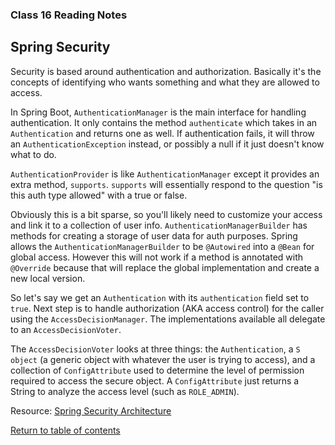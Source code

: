 ### Class 16 Reading Notes

## Spring Security

Security is based around authentication and authorization. Basically it's the concepts of identifying who wants something and what they are allowed to access.

In Spring Boot, `AuthenticationManager` is the main interface for handling authentication. It only contains the method `authenticate` which takes in an `Authentication` and returns one as well. If authentication fails, it will throw an `AuthenticationException` instead, or possibly a null if it just doesn't know what to do.

`AuthenticationProvider` is like `AuthenticationManager` except it provides an extra method, `supports`. `supports` will essentially respond to the question "is this auth type allowed" with a true or false.

Obviously this is a bit sparse, so you'll likely need to customize your access and link it to a collection of user info. `AuthenticationManagerBuilder` has methods for creating a storage of user data for auth purposes. Spring allows the `AuthenticationManagerBuilder` to be `@Autowired` into a `@Bean` for global access. However this will not work if a method is annotated with `@Override` because that will replace the global implementation and create a new local version.

So let's say we get an `Authentication` with its `authentication` field set to `true`. Next step is to handle authorization (AKA access control) for the caller using the `AccessDecisionManager`. The implementations available all delegate to an `AccessDecisionVoter`.

The `AccessDecisionVoter` looks at three things: the `Authentication`, a `S object` (a generic object with whatever the user is trying to access), and a collection of `ConfigAttribute` used to determine the level of permission required to access the secure object. A `ConfigAttribute` just returns a String to analyze the access level (such as `ROLE_ADMIN`).

Resource: [Spring Security Architecture](https://spring.io/guides/topicals/spring-security-architecture/)

[Return to table of contents](../README.md)
